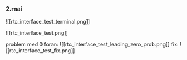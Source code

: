 
### 2.mai

![[rtc_interface_test_terminal.png]]

![[rtc_interface_test.png]]

problem med 0 foran:
![[rtc_interface_test_leading_zero_prob.png]]
fix:
![[rtc_interface_test_fix.png]]